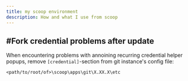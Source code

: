 ```yaml
---
title: my scoop environment
description: How and what I use from scoop
---
```


## #Fork credential problems after update

When encountering problems with annoining recurring credential helper popups, remove `[credential]`-section from git instance's config file:
```shell
<path/to/root/of>\scoop\apps\git\X.XX.X\etc
```
